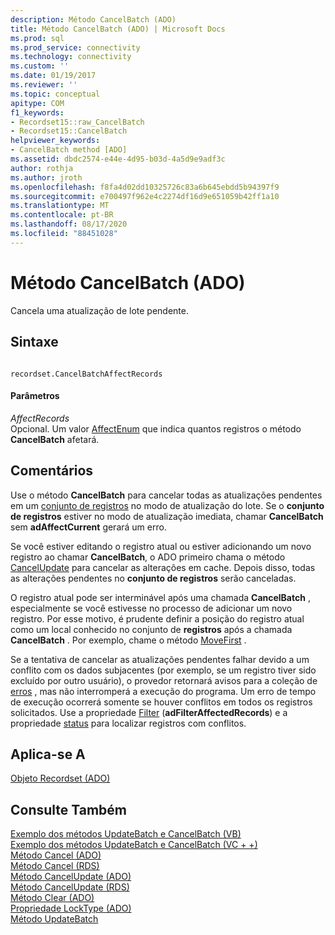 ```yaml
---
description: Método CancelBatch (ADO)
title: Método CancelBatch (ADO) | Microsoft Docs
ms.prod: sql
ms.prod_service: connectivity
ms.technology: connectivity
ms.custom: ''
ms.date: 01/19/2017
ms.reviewer: ''
ms.topic: conceptual
apitype: COM
f1_keywords:
- Recordset15::raw_CancelBatch
- Recordset15::CancelBatch
helpviewer_keywords:
- CancelBatch method [ADO]
ms.assetid: dbdc2574-e44e-4d95-b03d-4a5d9e9adf3c
author: rothja
ms.author: jroth
ms.openlocfilehash: f8fa4d02dd10325726c83a6b645ebdd5b94397f9
ms.sourcegitcommit: e700497f962e4c2274df16d9e651059b42ff1a10
ms.translationtype: MT
ms.contentlocale: pt-BR
ms.lasthandoff: 08/17/2020
ms.locfileid: "88451028"
---
```

# <a name="cancelbatch-method-ado"></a>Método CancelBatch (ADO)
Cancela uma atualização de lote pendente.  
  
## <a name="syntax"></a>Sintaxe  
  
```  
  
recordset.CancelBatchAffectRecords  
```  
  
#### <a name="parameters"></a>Parâmetros  
 *AffectRecords*  
 Opcional. Um valor [AffectEnum](../../../ado/reference/ado-api/affectenum.md) que indica quantos registros o método **CancelBatch** afetará.  
  
## <a name="remarks"></a>Comentários  
 Use o método **CancelBatch** para cancelar todas as atualizações pendentes em um [conjunto de registros](../../../ado/reference/ado-api/recordset-object-ado.md) no modo de atualização do lote. Se o **conjunto de registros** estiver no modo de atualização imediata, chamar **CancelBatch** sem **adAffectCurrent** gerará um erro.  
  
 Se você estiver editando o registro atual ou estiver adicionando um novo registro ao chamar **CancelBatch**, o ADO primeiro chama o método [CancelUpdate](../../../ado/reference/ado-api/cancelupdate-method-ado.md) para cancelar as alterações em cache. Depois disso, todas as alterações pendentes no **conjunto de registros** serão canceladas.  
  
 O registro atual pode ser interminável após uma chamada **CancelBatch** , especialmente se você estivesse no processo de adicionar um novo registro. Por esse motivo, é prudente definir a posição do registro atual como um local conhecido no conjunto de **registros** após a chamada **CancelBatch** . Por exemplo, chame o método [MoveFirst](../../../ado/reference/ado-api/movefirst-movelast-movenext-and-moveprevious-methods-ado.md) .  
  
 Se a tentativa de cancelar as atualizações pendentes falhar devido a um conflito com os dados subjacentes (por exemplo, se um registro tiver sido excluído por outro usuário), o provedor retornará avisos para a coleção de [erros](../../../ado/reference/ado-api/errors-collection-ado.md) , mas não interromperá a execução do programa. Um erro de tempo de execução ocorrerá somente se houver conflitos em todos os registros solicitados. Use a propriedade [Filter](../../../ado/reference/ado-api/filter-property.md) (**adFilterAffectedRecords**) e a propriedade [status](../../../ado/reference/ado-api/status-property-ado-recordset.md) para localizar registros com conflitos.  
  
## <a name="applies-to"></a>Aplica-se A  
 [Objeto Recordset (ADO)](../../../ado/reference/ado-api/recordset-object-ado.md)  
  
## <a name="see-also"></a>Consulte Também  
 [Exemplo dos métodos UpdateBatch e CancelBatch (VB)](../../../ado/reference/ado-api/updatebatch-and-cancelbatch-methods-example-vb.md)   
 [Exemplo dos métodos UpdateBatch e CancelBatch (VC + +)](../../../ado/reference/ado-api/updatebatch-and-cancelbatch-methods-example-vc.md)   
 [Método Cancel (ADO)](../../../ado/reference/ado-api/cancel-method-ado.md)   
 [Método Cancel (RDS)](../../../ado/reference/rds-api/cancel-method-rds.md)   
 [Método CancelUpdate (ADO)](../../../ado/reference/ado-api/cancelupdate-method-ado.md)   
 [Método CancelUpdate (RDS)](../../../ado/reference/rds-api/cancelupdate-method-rds.md)   
 [Método Clear (ADO)](../../../ado/reference/ado-api/clear-method-ado.md)   
 [Propriedade LockType (ADO)](../../../ado/reference/ado-api/locktype-property-ado.md)   
 [Método UpdateBatch](../../../ado/reference/ado-api/updatebatch-method.md)
